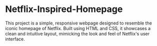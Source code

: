 # Netflix-Inspired-Homepage
This project is a simple, responsive webpage designed to resemble the iconic homepage of Netflix. Built using HTML and CSS, it showcases a clean and intuitive layout, mimicking the look and feel of Netflix's user interface.
